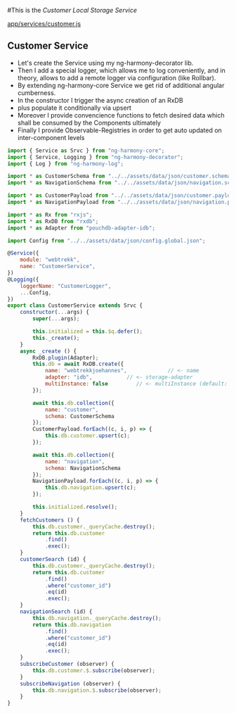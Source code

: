 #This is the _Customer Local Storage Service_

[app/services/customer.js](#Customer-Service "save:")

## Customer Service

* Let's create the Service using my ng-harmony-decorator lib.
* Then I add a special logger, which allows me to log conveniently,
and in theory, allows to add a remote logger via configuration (like Rollbar).
* By extending ng-harmony-core Service we get rid of additional angular cumberness.
* In the constructor I trigger the async creation of an RxDB
* plus populate it conditionally via upsert
* Moreover I provide convencience functions to fetch desired data which shall be consumed by the Components ultimately
* Finally I provide Observable-Registries in order to get auto updated on inter-component levels

```js
import { Service as Srvc } from "ng-harmony-core";
import { Service, Logging } from "ng-harmony-decorator";
import { Log } from "ng-harmony-log";

import * as CustomerSchema from "../../assets/data/json/customer.schema.json";
import * as NavigationSchema from "../../assets/data/json/navigation.schema.json";

import * as CustomerPayload from "../../assets/data/json/customer.payload.json";
import * as NavigationPayload from "../../assets/data/json/navigation.payload.json";

import * as Rx from "rxjs";
import * as RxDB from "rxdb";
import * as Adapter from "pouchdb-adapter-idb";

import Config from "../../assets/data/json/config.global.json";

@Service({
	module: "webtrekk",
	name: "CustomerService",
})
@Logging({
	loggerName: "CustomerLogger",
	...Config,
})
export class CustomerService extends Srvc {
	constructor(...args) {
		super(...args);

		this.initialized = this.$q.defer();
		this._create();
	}
	async _create () {
		RxDB.plugin(Adapter);
		this.db = await RxDB.create({
			name: "webtrekkjoehannes",             // <- name
			adapter: "idb",           // <- storage-adapter
			multiInstance: false         // <- multiInstance (default: true)
		});

		await this.db.collection({
			name: "customer",
			schema: CustomerSchema
		});
		CustomerPayload.forEach((c, i, p) => {
			this.db.customer.upsert(c);
		});

		await this.db.collection({
			name: "navigation",
			schema: NavigationSchema
		});
		NavigationPayload.forEach((c, i, p) => {
			this.db.navigation.upsert(c);
		});

		this.initialized.resolve();
	}
	fetchCustomers () {
		this.db.customer._queryCache.destroy();
		return this.db.customer
			.find()
			.exec();
	}
	customerSearch (id) {
		this.db.customer._queryCache.destroy();
		return this.db.customer
			.find()
			.where("customer_id")
			.eq(id)
			.exec();
	}
	navigationSearch (id) {
		this.db.navigation._queryCache.destroy();
		return this.db.navigation
			.find()
			.where("customer_id")
			.eq(id)
			.exec();
	}
	subscribeCustomer (observer) {
		this.db.customer.$.subscribe(observer);
	}
	subscribeNavigation (observer) {
		this.db.navigation.$.subscribe(observer);
	}
}
```
